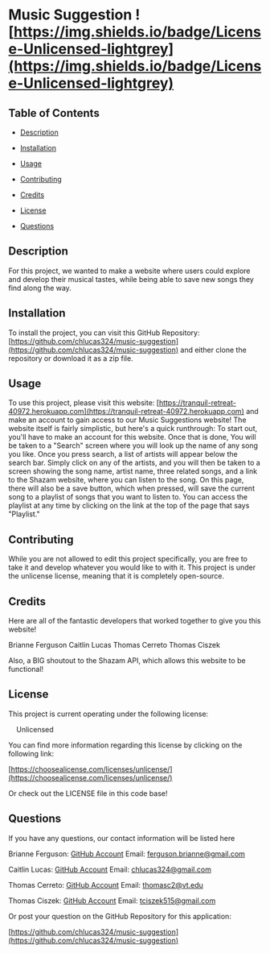 # Music Suggestion ![https://img.shields.io/badge/License-Unlicensed-lightgrey](https://img.shields.io/badge/License-Unlicensed-lightgrey)

## Table of Contents

- [Description](#description)

- [Installation](#installation)

- [Usage](#usage)

- [Contributing](#contributing)

- [Credits](#credits)

- [License](#license)

- [Questions](#questions)


## Description

For this project, we wanted to make a website where users could explore and develop their musical tastes, while being able to save new songs they find along the way.

  
## Installation

To install the project, you can visit this GitHub Repository: [https://github.com/chlucas324/music-suggestion](https://github.com/chlucas324/music-suggestion) and either clone the repository or download it as a zip file.


## Usage

To use this project, please visit this website: [https://tranquil-retreat-40972.herokuapp.com](https://tranquil-retreat-40972.herokuapp.com) and make an account to gain access to our Music Suggestions website! The website itself is fairly simplistic, but here's a quick runthrough:
To start out, you'll have to make an account for this website. Once that is done, You will be taken to a "Search" screen where you will look up the name of any song you like. Once you press search, a list of artists will appear below the search bar. Simply click on any of the artists, and you will then be taken to a screen showing the song name, artist name, three related songs, and a link to the Shazam website, where you can listen to the song. On this page, there will also be a save button, which when pressed, will save the current song to a playlist of songs that you want to listen to. You can access the playlist at any time by clicking on the link at the top of the page that says "Playlist."


## Contributing

While you are not allowed to edit this project specifically, you are free to take it and develop whatever you would like to with it. This project is under the unlicense license, meaning that it is completely open-source.


## Credits

Here are all of the fantastic developers that worked together to give you this website!

Brianne Ferguson
Caitlin Lucas
Thomas Cerreto
Thomas Ciszek

Also, a BIG shoutout to the Shazam API, which allows this website to be functional!


## License

This project is current operating under the following license:

    Unlicensed

You can find more information regarding this license by clicking on the following link:

[https://choosealicense.com/licenses/unlicense/](https://choosealicense.com/licenses/unlicense/)

Or check out the LICENSE file in this code base!


## Questions

If you have any questions, our contact information will be listed here

Brianne Ferguson:
[GitHub Account](https://github.com/brianneferguson)
Email: [ferguson.brianne@gmail.com](mailto:ferguson.brianne@gmail.com)

Caitlin Lucas:
[GitHub Account](https://github.com/chlucas324)
Email: [chlucas324@gmail.com](mailto:chlucas324@gmail.com)

Thomas Cerreto:
[GitHub Account](https://github.com/ThomasCerr)
Email: [thomasc2@vt.edu](mailto:thomasc2@vt.edu)

Thomas Ciszek:
[GitHub Account](https://github.com/ThomasCsk)
Email: [tciszek515@gmail.com](mailto:tciszek515@gmail.com)
  

Or post your question on the GitHub Repository for this application:

[https://github.com/chlucas324/music-suggestion](https://github.com/chlucas324/music-suggestion)
